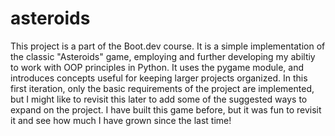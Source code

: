 # asteroids

This project is a part of the Boot.dev course. It is a simple implementation of the classic 
"Asteroids" game, employing and further developing my abiltiy to work with OOP principles
in Python. It uses the pygame module, and introduces concepts useful for keeping larger
projects organized. In this first iteration, only the basic requirements of the project are
implemented, but I might like to revisit this later to add some of the suggested ways to expand
on the project. I have built this game before, but it was fun to revisit it and see how much I
have grown since the last time!
